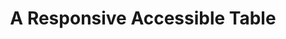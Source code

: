 ---
layout: bookmark
title: A Responsive Accessible Table
tags:
  - Bookmarks
  - CSS
  - Resources
  - Accessibility
created: '2023-04-29T03:36:44.668Z'
link: https://adrianroselli.com/2017/11/a-responsive-accessible-table.html
id: 565091007
excerpt: >-
  Painfully slow demonstration of the example table resizing and different media
  queries kicking in. After writing (again) that it is ok to use tables, and
  after providing quick examples of responsive tables, I received questions
  about why I used some of the code I did. I am going to attempt…
image: >-
  https://adrianroselli.com/wp-content/uploads/2017/10/RespA11yTable_split-thumb-300x297.png
---